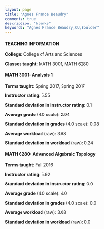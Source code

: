 ```yaml
---
layout: page
title: "Agnes France Beaudry" 
comments: true
description: "blanks"
keywords: "Agnes France Beaudry,CU,Boulder"
---
```

<head>
<script src="https://ajax.googleapis.com/ajax/libs/jquery/2.1.3/jquery.min.js"></script>
<script src="https://dl.dropboxusercontent.com/s/pc42nxpaw1ea4o9/highcharts.js?dl=0"></script>
<!-- <script src="../assets/js/highcharts.js"></script> -->
<style type="text/css">@font-face {
	font-family: "Bebas Neue";
	src: url(https://www.filehosting.org/file/details/544349/BebasNeue Regular.otf) format("opentype");
	}
	h1.Bebas { 
		font-family: "Bebas Neue", Verdana, Tahoma;
	}
</style>
</head>
	   
#### TEACHING INFORMATION

**College**: College of Arts and Sciences

**Classes taught**: MATH 3001, MATH 6280

#### MATH 3001: Analysis 1

**Terms taught**: Spring 2017, Spring 2017

**Instructor rating**: 5.55

**Standard deviation in instructor rating**: 0.1

**Average grade** (4.0 scale): 2.94

**Standard deviation in grades** (4.0 scale): 0.08

**Average workload** (raw): 3.68

**Standard deviation in workload** (raw): 0.24

#### MATH 6280: Advanced Algebraic Topology

**Terms taught**: Fall 2016

**Instructor rating**: 5.92

**Standard deviation in instructor rating**: 0.0

**Average grade** (4.0 scale): 4.0

**Standard deviation in grades** (4.0 scale): 0.0

**Average workload** (raw): 3.08

**Standard deviation in workload** (raw): 0.0

